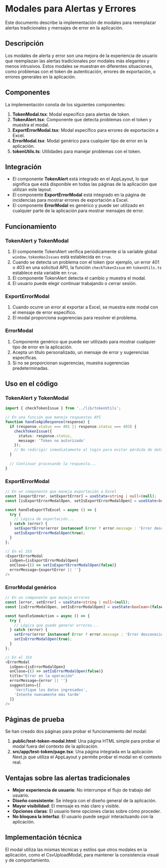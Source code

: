 # Modales para Alertas y Errores

Este documento describe la implementación de modales para reemplazar alertas tradicionales y mensajes de error en la aplicación.

## Descripción

Los modales de alerta y error son una mejora de la experiencia de usuario que reemplazan las alertas tradicionales por modales más elegantes y menos intrusivos. Estos modales se muestran en diferentes situaciones, como problemas con el token de autenticación, errores de exportación, o errores generales en la aplicación.

## Componentes

La implementación consta de los siguientes componentes:

1. **TokenModal.tsx**: Modal específico para alertas de token.
2. **TokenAlert.tsx**: Componente que detecta problemas con el token y muestra el modal.
3. **ExportErrorModal.tsx**: Modal específico para errores de exportación a Excel.
4. **ErrorModal.tsx**: Modal genérico para cualquier tipo de error en la aplicación.
5. **tokenUtils.ts**: Utilidades para manejar problemas con el token.

## Integración

- El componente **TokenAlert** está integrado en el AppLayout, lo que significa que está disponible en todas las páginas de la aplicación que utilizan este layout.
- El componente **ExportErrorModal** está integrado en la página de incidencias para mostrar errores de exportación a Excel.
- El componente **ErrorModal** es genérico y puede ser utilizado en cualquier parte de la aplicación para mostrar mensajes de error.

## Funcionamiento

### TokenAlert y TokenModal

1. El componente TokenAlert verifica periódicamente si la variable global `window.tokenHasIssues` está establecida en `true`.
2. Cuando se detecta un problema con el token (por ejemplo, un error 401 o 403 en una solicitud API), la función `checkTokenIssue` en `tokenUtils.ts` establece esta variable en `true`.
3. El componente TokenAlert detecta el cambio y muestra el modal.
4. El usuario puede elegir continuar trabajando o cerrar sesión.

### ExportErrorModal

1. Cuando ocurre un error al exportar a Excel, se muestra este modal con el mensaje de error específico.
2. El modal proporciona sugerencias para resolver el problema.

### ErrorModal

1. Componente genérico que puede ser utilizado para mostrar cualquier tipo de error en la aplicación.
2. Acepta un título personalizado, un mensaje de error y sugerencias específicas.
3. Si no se proporcionan sugerencias, muestra sugerencias predeterminadas.

## Uso en el código

### TokenAlert y TokenModal

```typescript
import { checkTokenIssue } from '../lib/tokenUtils';

// En una función que maneja respuestas API
function handleApiResponse(response) {
  if (response.status === 401 || response.status === 403) {
    checkTokenIssue({
      status: response.status,
      message: 'Token no autorizado'
    });
    // No redirigir inmediatamente al login para evitar pérdida de datos
  }
  
  // Continuar procesando la respuesta...
}
```

### ExportErrorModal

```typescript
// En un componente que maneja exportación a Excel
const [exportError, setExportError] = useState<string | null>(null);
const [isExportErrorModalOpen, setIsExportErrorModalOpen] = useState<boolean>(false);

const handleExportToExcel = async () => {
  try {
    // Lógica de exportación...
  } catch (error) {
    setExportError(error instanceof Error ? error.message : 'Error desconocido');
    setIsExportErrorModalOpen(true);
  }
};

// En el JSX
<ExportErrorModal
  isOpen={isExportErrorModalOpen}
  onClose={() => setIsExportErrorModalOpen(false)}
  errorMessage={exportError || ''}
/>
```

### ErrorModal genérico

```typescript
// En un componente que maneja errores
const [error, setError] = useState<string | null>(null);
const [isErrorModalOpen, setIsErrorModalOpen] = useState<boolean>(false);

const handleSomeAction = async () => {
  try {
    // Lógica que puede generar errores...
  } catch (error) {
    setError(error instanceof Error ? error.message : 'Error desconocido');
    setIsErrorModalOpen(true);
  }
};

// En el JSX
<ErrorModal
  isOpen={isErrorModalOpen}
  onClose={() => setIsErrorModalOpen(false)}
  title="Error en la operación"
  errorMessage={error || ''}
  suggestions={[
    'Verifique los datos ingresados',
    'Intente nuevamente más tarde'
  ]}
/>
```

## Páginas de prueba

Se han creado dos páginas para probar el funcionamiento del modal:

1. **public/test-token-modal.html**: Una página HTML simple para probar el modal fuera del contexto de la aplicación.
2. **src/app/test-token/page.tsx**: Una página integrada en la aplicación Next.js que utiliza el AppLayout y permite probar el modal en el contexto real.

## Ventajas sobre las alertas tradicionales

- **Mejor experiencia de usuario**: No interrumpe el flujo de trabajo del usuario.
- **Diseño consistente**: Se integra con el diseño general de la aplicación.
- **Mayor visibilidad**: El mensaje es más claro y visible.
- **Opciones claras**: El usuario tiene opciones claras sobre cómo proceder.
- **No bloquea la interfaz**: El usuario puede seguir interactuando con la aplicación.

## Implementación técnica

El modal utiliza las mismas técnicas y estilos que otros modales en la aplicación, como el CsvUploadModal, para mantener la consistencia visual y de comportamiento.
